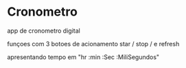 # Cronometro


app de cronometro digital 

funçoes com 3 botoes de acionamento 
star / stop / e refresh 

apresentando tempo em  "hr :min :Sec :MiliSegundos"

